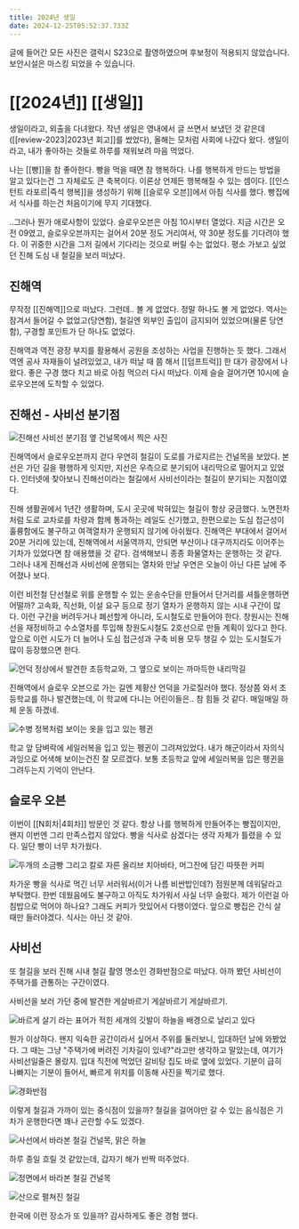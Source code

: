```yaml
---
title: 2024년 생일
date: 2024-12-25T05:52:37.733Z
---
```


글에 들어간 모든 사진은 갤럭시 S23으로 촬영하였으며 후보정이 적용되지 않았습니다. 보안시설은 마스킹 되었을 수 있습니다.

# [[2024년]] [[생일]]

생일이라고, 외출을 다녀왔다. 작년 생일은 영내에서 글 쓰면서 보냈던 것 같은데([[review-2023|2023년 회고]]를 썼었다), 올해는 모처럼 사회에 나갔다 왔다. 생일이라고, 내가 좋아하는 것들로 하루를 채워보려 마음 먹었다.

나는 [[빵]]을 참 좋아한다. 빵을 먹을 때면 참 행복하다. 나를 행복하게 만드는 방법을 알고 있다는건 그 자체로도 큰 축복이다. 이론상 언제든 행복해질 수 있는 셈이다. [[인스턴트 라포르|즉석 행복]]을 생성하기 위해 [[슬로우 오븐]]에서 아침 식사를 했다. 빵집에서 식사를 하는건 처음이기에 무지 기대했다.

..그러나 뭔가 애로사항이 있었다. 슬로우오븐은 아침 10시부터 열었다. 지금 시간은 오전 09였고, 슬로우오븐까지는 걸어서 20분 정도 거리여서, 약 30분 정도를 기다려야 했다. 이 귀중한 시간을 그저 길에서 기다리는 것으로 버릴 수는 없었다. 평소 가보고 싶었던 진해 도심 내 철길을 보러 떠났다.

## 진해역

무작정 [[진해역]]으로 떠났다. 그런데.. 볼 게 없었다. 정말 하나도 볼 게 없었다. 역사는 잠겨서 들어갈 수 없었고(당연함), 철길엔 외부인 출입이 금지되어 있었으며(물론 당연함), 구경할 포인트가 단 하나도 없었다.

진해역과 역전 광장 부지를 활용해서 공원을 조성하는 사업을 진행하는 듯 했다. 그래서 역엔 공사 자재들이 널려있었고, 내가 떠날 때 쯤 해서 [[덤프트럭]] 한 대가 광장에서 나왔다. 좋은 구경 했다 치고 바로 아침 먹으러 다시 떠났다. 이제 슬슬 걸어가면 10시에 슬로우오븐에 도착할 수 있었다.

## 진해선 - 사비선 분기점

![진해선 사비선 분기점 옆 건널목에서 찍은 사진](/images/2024-birthday/진해선-사비선-분기.webp)

진해역에서 슬로우오븐까지 걷다 우연히 철길이 도로를 가로지르는 건널목을 보았다. 본선은 가던 길을 평행하게 잇지만, 지선은 우측으로 분기되어 내리막으로 떨어지고 있었다. 인터넷에 찾아보니 진해선이라는 철길에서 사비선이라는 철길이 분기되는 지점이였다. 

진해 생활권에서 1년간 생활하며, 도시 곳곳에 박혀있는 철길이 항상 궁금했다. 노면전차처럼 도로 교차로를 차량과 함께 통과하는 레일도 신기했고, 한편으로는 도심 접근성이 훌륭함에도 불구하고 여객열차가 운행되지 않기에 아쉬웠다. 진해역은 부대에서 걸어서 20분 거리에 있는데, 진해역에서 서울역까지, 안되면 부산이나 대구까지라도 이어주는 기차가 있었다면 참 애용했을 것 같다. 검색해보니 종종 화물열차는 운행하는 것 같다. 그러나 내게 진해선과 사비선에 운행되는 열차와 만날 우연은 오늘이 아닌 다른 날에 주어졌나 보다.

이런 비전철 단선철로 위를 운행할 수 있는 운송수단을 만들어서 단거리를 셔틀운행하면 어떨까? 고속화, 직선화, 이설 요구 등으로 정기 열차가 운행하지 않는 시내 구간이 많다. 이런 구간을 버려두거나 폐선할게 아니라, 도시철도로 만들어야 한다. 창원시는 진해선을 재정비하고 수소열차를 투입해 창원도시철도 2호선으로 만들 계획이 있다고 한다. 앞으로 이런 시도가 더 늘어나 도심 접근성과 구축 비용 모두 챙길 수 있는 도시철도가 많이 등장했으면 한다.

![언덕 정상에서 발견한 초등학교와, 그 옆으로 보이는 까마득한 내리막길](/images/2024-birthday/언덕초등학교.webp)

진해역에서 슬로우 오븐으로 가는 길엔 제황산 언덕을 가로질러야 했다. 정상쯤 와서 초등학교를 하나 발견했는데, 이 학교에 다니는 어린이들은.. 참 힘들 것 같다. 매일매일 하체 운동 하겠네.

![수병 정복처럼 보이는 옷을 입고 있는 펭귄](/images/2024-birthday/수병정복펭귄.webp)

학교 앞 담벼락에 세일러복을 입고 있는 펭귄이 그려져있었다. 내가 해군이라서 자의식과잉으로 어색해 보이는건진 잘 모르겠다. 보통 초등학교 앞에 세일러복을 입은 펭귄을 그려두는지 기억이 안난다.

## 슬로우 오븐

이번이 [[N회차|4회차]] 방문인 것 같다. 항상 나를 행복하게 만들어주는 빵집이지만, 왠지 이번엔 그리 만족스럽지 않았다. 빵을 식사로 삼겠다는 생각 자체가 틀렸을 수 있다. 일단 빵이 너무 차가웠다.

![두개의 소금빵 그리고 칼로 자른 올리브 치아바타, 머그잔에 담긴 따뜻한 커피](/images/2024-birthday/빵.webp)

차가운 빵을 식사로 먹긴 너무 서러워서(이거 나름 비싼밥인데?) 점원분께 데워달라고 부탁했다. 한번 데웠음에도 불구하고 아직도 차가워서 사실 너무 슬펐다. 제가 이런걸 아침밥으로 먹어야 하나요? 그래도 커피가 맛있어서 다행이였다. 앞으로 빵집은 간식 살 때만 들러야겠다. 식사는 아닌 것 같아.

## 사비선

또 철길을 보러 진해 시내 철길 촬영 명소인 경화반점으로 떠났다. 아까 봤던 사비선이 주택가를 관통하는 구간이였다. 

사비선을 보러 가던 중에 발견한 게살바르기 게살바르기 게살바르기.

![바르게 살기 라는 표어가 적힌 세개의 깃발이 하늘을 배경으로 날리고 있다](/images/2024-birthday/바르게살기.webp)

뭔가 이상하다. 왠지 익숙한 공간이라서 싶어서 주위를 둘러보니, 입대하던 날에 와봤었다. 그 때는 그냥 "주택가에 버려진 기차길이 있네?"라고만 생각하고 말았는데, 여기가 사비선일줄은 몰랐지. 입대 직전에 먹었던 갈비탕 집도 바로 옆에 있었다. 기분이 급히 나빠지는 기분이 들어서, 빠르게 위치를 이동해 사진을 찍기로 했다.

![경화반점](/images/2024-birthday/경화반점.webp)

이렇게 철길과 가까이 있는 중식점이 있을까? 철길을 걸어야만 갈 수 있는 음식점은 기차가 운행한다면 꽤나 곤란할 수도 있겠다.

![사선에서 바라본 철길 건널목, 맑은 하늘](/images/2024-birthday/철길건널목1.webp)

하루 종일 흐릴 것 같았는데, 갑자기 해가 반짝 떠주었다.

![정면에서 바라본 철길 건널목](/images/2024-birthday/정면에서-바라본-철길건널목.webp)

![산으로 펼쳐진 철길](/images/2024-birthday/산으로-펼쳐진-철길.webp)

한국에 이런 장소가 또 있을까? 감사하게도 좋은 경험 했다.
